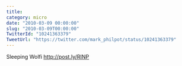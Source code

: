 ```yaml
---
title: 
category: micro
date: "2010-03-09 00:00:00"
slug: "2010-03-09T00:00:00"
TwitterId: "10241363379"
TweetUrl: "https://twitter.com/mark_philpot/status/10241363379"
---
```


Sleeping Wolfi http://post.ly/RlNP
